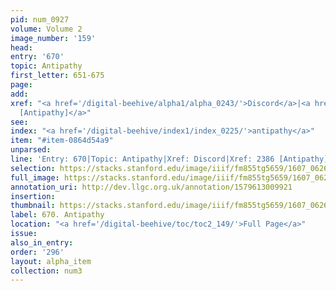 ```yaml
---
pid: num_0927
volume: Volume 2
image_number: '159'
head:
entry: '670'
topic: Antipathy
first_letter: 651-675
page:
add:
xref: "<a href='/digital-beehive/alpha1/alpha_0243/'>Discord</a>|<a href='/digital-beehive/num10/num_3358/'>2386
  [Antipathy]</a>"
see:
index: "<a href='/digital-beehive/index1/index_0225/'>antipathy</a>"
item: "#item-0864d54a9"
unparsed:
line: 'Entry: 670|Topic: Antipathy|Xref: Discord|Xref: 2386 [Antipathy]|Index: antipathy|#item-0864d54a9'
selection: https://stacks.stanford.edu/image/iiif/fm855tg5659/1607_0626/395,4064,2908,940/full/0/default.jpg
full_image: https://stacks.stanford.edu/image/iiif/fm855tg5659/1607_0626/full/full/0/default.jpg
annotation_uri: http://dev.llgc.org.uk/annotation/1579613009921
insertion:
thumbnail: https://stacks.stanford.edu/image/iiif/fm855tg5659/1607_0626/395,4064,600,180/250,/0/default.jpg
label: 670. Antipathy
location: "<a href='/digital-beehive/toc/toc2_149/'>Full Page</a>"
issue:
also_in_entry:
order: '296'
layout: alpha_item
collection: num3
---
```

